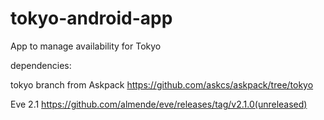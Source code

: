 tokyo-android-app
=================

App to manage availability for Tokyo

dependencies:

tokyo branch from Askpack
https://github.com/askcs/askpack/tree/tokyo

Eve 2.1
https://github.com/almende/eve/releases/tag/v2.1.0(unreleased)
